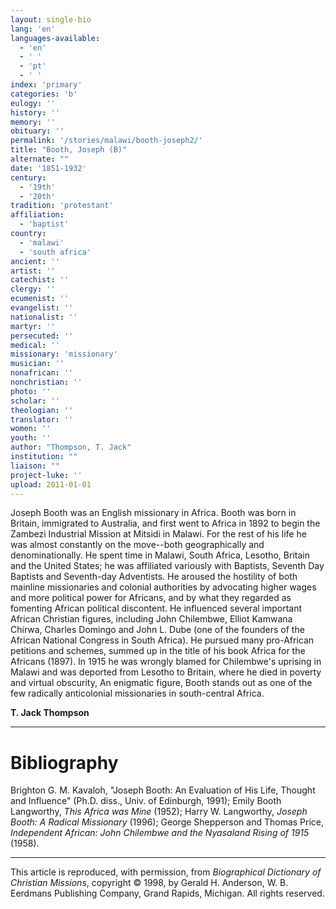 ```yaml
---
layout: single-bio
lang: 'en'
languages-available:
  - 'en'
  - ' '
  - 'pt'
  - ' '
index: 'primary'
categories: 'b'
eulogy: ''
history: ''
memory: ''
obituary: ''
permalink: '/stories/malawi/booth-joseph2/'
title: "Booth, Joseph (B)"
alternate: ""
date: '1851-1932'
century:
  - '19th'
  - '20th'
tradition: 'protestant'
affiliation:
  - 'baptist'
country:
  - 'malawi'
  - 'south africa'
ancient: ''
artist: ''
catechist: ''
clergy: ''
ecumenist: ''
evangelist: ''
nationalist: ''
martyr: ''
persecuted: ''
medical: ''
missionary: 'missionary'
musician: ''
nonafrican: ''
nonchristian: ''
photo: ''
scholar: ''
theologian: ''
translator: ''
women: ''
youth: ''
author: "Thompson, T. Jack"
institution: ""
liaison: ""
project-luke: ''
upload: 2011-01-01
---
```




Joseph Booth was an English missionary in Africa. Booth was born in Britain, immigrated to Australia, and first went to Africa in 1892 to begin the Zambezi Industrial Mission at Mitsidi in Malawi. For the rest of his life he was almost constantly on the move--both geographically and denominationally. He spent time in Malawi, South Africa, Lesotho, Britain and the United States; he was affiliated variously with Baptists, Seventh Day Baptists and Seventh-day Adventists. He aroused the hostility of both mainline missionaries and colonial authorities by advocating higher wages and more political power for Africans, and by what they regarded as fomenting African political discontent. He influenced several important African Christian figures, including John Chilembwe, Elliot Kamwana Chirwa, Charles Domingo and John L. Dube (one of the founders of the African National Congress in South Africa). He pursued many pro-African petitions and schemes, summed up in the title of his book Africa for the Africans (1897). In 1915 he was wrongly blamed for Chilembwe's uprising in Malawi and was deported from Lesotho to Britain, where he died in poverty and virtual obscurity, An enigmatic figure, Booth stands out as one of the few radically anticolonial missionaries in south-central Africa.

**T. Jack Thompson**

---

# Bibliography

Brighton G. M. Kavaloh, "Joseph Booth: An Evaluation of His Life, Thought and Influence" (Ph.D. diss., Univ. of Edinburgh, 1991); Emily Booth Langworthy, *This Africa was Mine* (1952); Harry W. Langworthy, *Joseph Booth: A Radical Missionary* (1996); George Shepperson and Thomas Price, *Independent African: John Chilembwe and the Nyasaland Rising of 1915* (1958).

---

This article is reproduced, with permission, from *Biographical Dictionary of Christian Missions*, copyright © 1998, by Gerald H. Anderson, W. B. Eerdmans Publishing Company, Grand Rapids, Michigan. All rights reserved.
